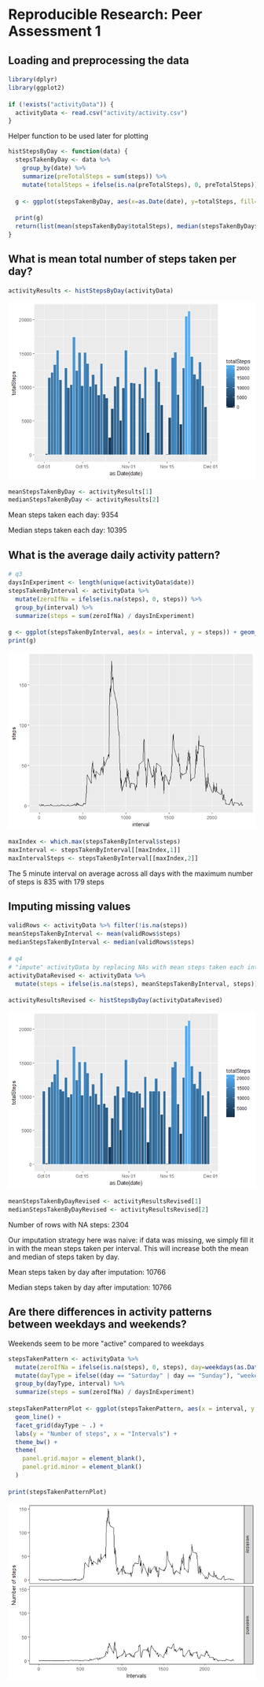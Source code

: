 # Reproducible Research: Peer Assessment 1



## Loading and preprocessing the data


```r
library(dplyr)
library(ggplot2)

if (!exists("activityData")) {
  activityData <- read.csv("activity/activity.csv")
}
```

Helper function to be used later for plotting


```r
histStepsByDay <- function(data) {
  stepsTakenByDay <- data %>%
    group_by(date) %>%
    summarize(preTotalSteps = sum(steps)) %>%
    mutate(totalSteps = ifelse(is.na(preTotalSteps), 0, preTotalSteps))
  
  g <- ggplot(stepsTakenByDay, aes(x=as.Date(date), y=totalSteps, fill=totalSteps)) + geom_histogram(stat="identity")
  
  print(g)
  return(list(mean(stepsTakenByDay$totalSteps), median(stepsTakenByDay$totalSteps)))
}
```

## What is mean total number of steps taken per day?


```r
activityResults <- histStepsByDay(activityData)
```

![](PA1_template_files/figure-html/q2-1.png)<!-- -->

```r
meanStepsTakenByDay <- activityResults[1] 
medianStepsTakenByDay <- activityResults[2]
```

Mean steps taken each day: 9354

Median steps taken each day: 10395

## What is the average daily activity pattern?


```r
# q3
daysInExperiment <- length(unique(activityData$date))
stepsTakenByInterval <- activityData %>%
  mutate(zeroIfNa = ifelse(is.na(steps), 0, steps)) %>%
  group_by(interval) %>%
  summarize(steps = sum(zeroIfNa) / daysInExperiment)

g <- ggplot(stepsTakenByInterval, aes(x = interval, y = steps)) + geom_line()
print(g)
```

![](PA1_template_files/figure-html/q3-1.png)<!-- -->


```r
maxIndex <- which.max(stepsTakenByInterval$steps)
maxInterval <- stepsTakenByInterval[[maxIndex,1]]
maxIntervalSteps <- stepsTakenByInterval[[maxIndex,2]]
```

The 5 minute interval on average across all days with the maximum number of steps is 835 with 179 steps

## Imputing missing values


```r
validRows <- activityData %>% filter(!is.na(steps))
meanStepsTakenByInterval <- mean(validRows$steps)
medianStepsTakenByInterval <- median(validRows$steps)

# q4
# "impute" activityData by replacing NAs with mean steps taken each interval
activityDataRevised <- activityData %>%
  mutate(steps = ifelse(is.na(steps), meanStepsTakenByInterval, steps))

activityResultsRevised <- histStepsByDay(activityDataRevised)
```

![](PA1_template_files/figure-html/impute-1.png)<!-- -->

```r
meanStepsTakenByDayRevised <- activityResultsRevised[1] 
medianStepsTakenByDayRevised <- activityResultsRevised[2]
```

Number of rows with NA steps: 2304

Our imputation strategy here was naive: if data was missing, we simply fill it in with the mean steps taken per interval. This will increase both the mean and median of steps taken by day.

Mean steps taken by day after imputation: 10766

Median steps taken by day after imputation: 10766

## Are there differences in activity patterns between weekdays and weekends?

Weekends seem to be more "active" compared to weekdays


```r
stepsTakenPattern <- activityData %>%
  mutate(zeroIfNa = ifelse(is.na(steps), 0, steps), day=weekdays(as.Date(date))) %>%
  mutate(dayType = ifelse((day == "Saturday" | day == "Sunday"), "weekend", "weekday")) %>%
  group_by(dayType, interval) %>%
  summarize(steps = sum(zeroIfNa) / daysInExperiment)

stepsTakenPatternPlot <- ggplot(stepsTakenPattern, aes(x = interval, y = steps)) +
  geom_line() +
  facet_grid(dayType ~ .) +
  labs(y = "Number of steps", x = "Intervals") +
  theme_bw() +
  theme(
    panel.grid.major = element_blank(),
    panel.grid.minor = element_blank()
  )

print(stepsTakenPatternPlot)
```

![](PA1_template_files/figure-html/activityPatterns-1.png)<!-- -->
